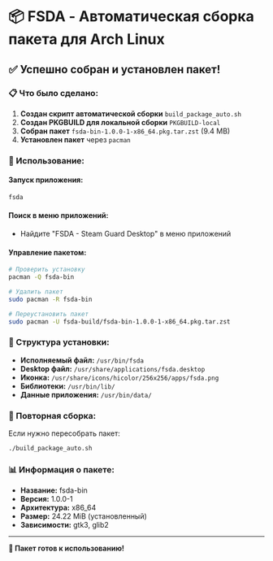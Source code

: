 # 📦 FSDA - Автоматическая сборка пакета для Arch Linux

## ✅ Успешно собран и установлен пакет!

### 📋 Что было сделано:

1. **Создан скрипт автоматической сборки** `build_package_auto.sh`
2. **Создан PKGBUILD для локальной сборки** `PKGBUILD-local`
3. **Собран пакет** `fsda-bin-1.0.0-1-x86_64.pkg.tar.zst` (9.4 MB)
4. **Установлен пакет** через `pacman`

### 🚀 Использование:

#### **Запуск приложения:**
```bash
fsda
```

#### **Поиск в меню приложений:**
- Найдите "FSDA - Steam Guard Desktop" в меню приложений

#### **Управление пакетом:**
```bash
# Проверить установку
pacman -Q fsda-bin

# Удалить пакет
sudo pacman -R fsda-bin

# Переустановить пакет
sudo pacman -U fsda-build/fsda-bin-1.0.0-1-x86_64.pkg.tar.zst
```

### 📁 Структура установки:

- **Исполняемый файл:** `/usr/bin/fsda`
- **Desktop файл:** `/usr/share/applications/fsda.desktop`
- **Иконка:** `/usr/share/icons/hicolor/256x256/apps/fsda.png`
- **Библиотеки:** `/usr/bin/lib/`
- **Данные приложения:** `/usr/bin/data/`

### 🔄 Повторная сборка:

Если нужно пересобрать пакет:
```bash
./build_package_auto.sh
```

### 📊 Информация о пакете:

- **Название:** fsda-bin
- **Версия:** 1.0.0-1
- **Архитектура:** x86_64
- **Размер:** 24.22 MiB (установленный)
- **Зависимости:** gtk3, glib2

---

**🎉 Пакет готов к использованию!**
